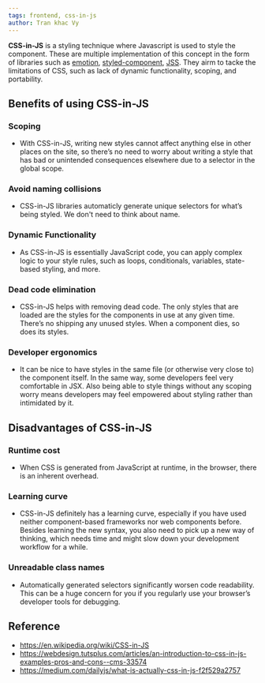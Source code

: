 ```yaml
---
tags: frontend, css-in-js
author: Tran khac Vy
---
```


**CSS-in-JS** is a styling technique where Javascript is used to style the component. These are multiple implementation of this concept in the form of libraries such as [emotion](https://emotion.sh), [styled-component](https://styled-components.com/), [JSS](https://cssinjs.org). They airm to tacke the limitations of CSS, such as lack of dynamic functionality, scoping, and portability.

## Benefits of using CSS-in-JS

### Scoping
- With CSS-in-JS, writing new styles cannot affect anything else in other places on the site, so there’s no need to worry about writing a style that has bad or unintended consequences elsewhere due to a selector in the global scope.

### Avoid naming collisions
- CSS-in-JS libraries automaticly generate unique selectors for what’s being styled. We don't need to think about name.

### Dynamic Functionality
- As CSS-in-JS is essentially JavaScript code, you can apply complex logic to your style rules, such as loops, conditionals, variables, state-based styling, and more.

### Dead code elimination
- CSS-in-JS helps with removing dead code. The only styles that are loaded are the styles for the components in use at any given time. There’s no shipping any unused styles. When a component dies, so does its styles.

### Developer ergonomics
- It can be nice to have styles in the same file (or otherwise very close to) the component itself. In the same way, some developers feel very comfortable in JSX. Also being able to style things without any scoping worry means developers may feel empowered about styling rather than intimidated by it.

## Disadvantages of CSS-in-JS

### Runtime cost
- When CSS is generated from JavaScript at runtime, in the browser, there is an inherent overhead.

### Learning curve
- CSS-in-JS definitely has a learning curve, especially if you have used neither component-based frameworks nor web components before. Besides learning the new syntax, you also need to pick up a new way of thinking, which needs time and might slow down your development workflow for a while.

### Unreadable class names
- Automatically generated selectors significantly worsen code readability. This can be a huge concern for you if you regularly use your browser’s developer tools for debugging. 

## Reference
- https://en.wikipedia.org/wiki/CSS-in-JS
- https://webdesign.tutsplus.com/articles/an-introduction-to-css-in-js-examples-pros-and-cons--cms-33574
- https://medium.com/dailyjs/what-is-actually-css-in-js-f2f529a2757


